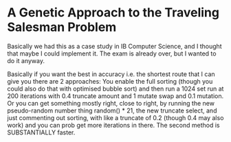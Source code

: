 # A Genetic Approach to the Traveling Salesman Problem

Basically we had this as a case study in IB Computer Science, and I thought that maybe I could implement it. The exam is already over, but I wanted to do it anyway.

Basically if you want the best in accuracy i.e. the shortest route that I can give you there are 2 approaches:
You enable the full sorting (though you could also do that with optimised bubble sort) and then run a 1024 set run at 200 iterations with 0.4 truncate amount and 1 mutate swap and 0.1 mutation.
Or you can get something mostly right, close to right, by running the new pseudo-random number thing random() * 21, the new truncate select, and just commenting out sorting, with like a truncate of 0.2 (though 0.4 may also work) and you can prob get more iterations in there.
The second method is SUBSTANTIALLY faster.